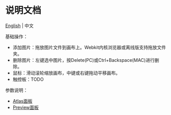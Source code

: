 说明文档
=========

[English](https://github.com/fireball-x/atlas-editor-polymer/blob/master/doc/README.md) | 中文  

基础操作：
- 添加图片：拖放图片文件到画布上。Webkit内核浏览器或离线版支持拖放文件夹。
- 删除图片：左键选中图片，按Delete(PC)或Ctrl+Backspace(MAC)进行删除。
- 鼠标：滑动滚轮缩放画布，中键或右键拖动平移画布。
- 触控板：TODO

参数说明：
- [Atlas面板](https://github.com/fireball-x/atlas-editor-polymer/blob/master/doc/atlas-panel_cn.md)
- [Preview面板](https://github.com/fireball-x/atlas-editor-polymer/blob/master/doc/preview-panel_cn.md)
